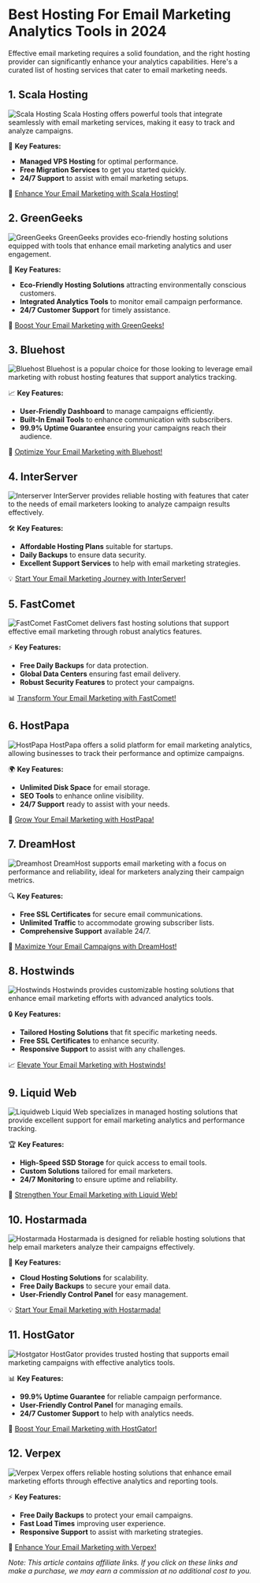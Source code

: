 # Best Hosting For Email Marketing Analytics Tools in 2024

Effective email marketing requires a solid foundation, and the right hosting provider can significantly enhance your analytics capabilities. Here's a curated list of hosting services that cater to email marketing needs.

## 1. **Scala Hosting**

![Scala Hosting](https://i.imgur.com/uJ5JIK3.png "Scala Web Hosting")
Scala Hosting offers powerful tools that integrate seamlessly with email marketing services, making it easy to track and analyze campaigns.

🔑 **Key Features:**
- **Managed VPS Hosting** for optimal performance.
- **Free Migration Services** to get you started quickly.
- **24/7 Support** to assist with email marketing setups.

🔗 [Enhance Your Email Marketing with Scala Hosting!](https://snipitx.com/scala-jy)

## 2. **GreenGeeks**

![GreenGeeks](https://i.imgur.com/eEwuntu.jpg "GreenGeeks Hosting")
GreenGeeks provides eco-friendly hosting solutions equipped with tools that enhance email marketing analytics and user engagement.

🌱 **Key Features:**
- **Eco-Friendly Hosting Solutions** attracting environmentally conscious customers.
- **Integrated Analytics Tools** to monitor email campaign performance.
- **24/7 Customer Support** for timely assistance.

🌿 [Boost Your Email Marketing with GreenGeeks!](https://snipitx.com/greengeeks-jy)

## 3. **Bluehost**

![Bluehost](https://i.imgur.com/PasFF9E.jpeg "Bluehost Hosting")
Bluehost is a popular choice for those looking to leverage email marketing with robust hosting features that support analytics tracking.

📈 **Key Features:**
- **User-Friendly Dashboard** to manage campaigns efficiently.
- **Built-In Email Tools** to enhance communication with subscribers.
- **99.9% Uptime Guarantee** ensuring your campaigns reach their audience.

🚀 [Optimize Your Email Marketing with Bluehost!](https://snipitx.com/bluehost-jy)

## 4. **InterServer**

![Interserver](https://i.imgur.com/OM5dOEW.jpeg "Interserver Hosting")
InterServer provides reliable hosting with features that cater to the needs of email marketers looking to analyze campaign results effectively.

🛠️ **Key Features:**
- **Affordable Hosting Plans** suitable for startups.
- **Daily Backups** to ensure data security.
- **Excellent Support Services** to help with email marketing strategies.

💡 [Start Your Email Marketing Journey with InterServer!](https://snipitx.com/interserver-jy)

## 5. **FastComet**

![FastComet](https://i.imgur.com/7qgXuWp.png "FastComet Hosting")
FastComet delivers fast hosting solutions that support effective email marketing through robust analytics features.

⚡ **Key Features:**
- **Free Daily Backups** for data protection.
- **Global Data Centers** ensuring fast email delivery.
- **Robust Security Features** to protect your campaigns.

📊 [Transform Your Email Marketing with FastComet!](https://snipitx.com/fastcomet-jy)

## 6. **HostPapa**

![HostPapa](https://i.imgur.com/ouDTkvl.jpeg "HostPapa Hosting")
HostPapa offers a solid platform for email marketing analytics, allowing businesses to track their performance and optimize campaigns.

🌍 **Key Features:**
- **Unlimited Disk Space** for email storage.
- **SEO Tools** to enhance online visibility.
- **24/7 Support** ready to assist with your needs.

💼 [Grow Your Email Marketing with HostPapa!](https://snipitx.com/hostpapa-jy)

## 7. **DreamHost**

![Dreamhost](https://i.imgur.com/rXIg8ip.jpeg "Dreamhost Hosting")
DreamHost supports email marketing with a focus on performance and reliability, ideal for marketers analyzing their campaign metrics.

🔍 **Key Features:**
- **Free SSL Certificates** for secure email communications.
- **Unlimited Traffic** to accommodate growing subscriber lists.
- **Comprehensive Support** available 24/7.

🚀 [Maximize Your Email Campaigns with DreamHost!](https://snipitx.com/dreamhost-jy)

## 8. **Hostwinds**

![Hostwinds](https://i.imgur.com/53aSNXx.jpeg "Hostwinds Hosting")
Hostwinds provides customizable hosting solutions that enhance email marketing efforts with advanced analytics tools.

🔒 **Key Features:**
- **Tailored Hosting Solutions** that fit specific marketing needs.
- **Free SSL Certificates** to enhance security.
- **Responsive Support** to assist with any challenges.

📈 [Elevate Your Email Marketing with Hostwinds!](https://snipitx.com/hostwinds-jy)

## 9. **Liquid Web**

![Liquidweb](https://i.imgur.com/4IvT9SC.jpeg "Liquidweb Hosting")
Liquid Web specializes in managed hosting solutions that provide excellent support for email marketing analytics and performance tracking.

🏆 **Key Features:**
- **High-Speed SSD Storage** for quick access to email tools.
- **Custom Solutions** tailored for email marketers.
- **24/7 Monitoring** to ensure uptime and reliability.

🔗 [Strengthen Your Email Marketing with Liquid Web!](https://snipitx.com/liquidweb-jy)

## 10. **Hostarmada**

![Hostarmada](https://i.imgur.com/KFbdf3o.jpeg "Hostarmada Hosting")
Hostarmada is designed for reliable hosting solutions that help email marketers analyze their campaigns effectively.

🌟 **Key Features:**
- **Cloud Hosting Solutions** for scalability.
- **Free Daily Backups** to secure your email data.
- **User-Friendly Control Panel** for easy management.

💡 [Start Your Email Marketing with Hostarmada!](https://snipitx.com/hostarmada-jy)

## 11. **HostGator**

![Hostgator](https://i.imgur.com/BcVkH57.jpeg "Hostgator Hosting")
HostGator provides trusted hosting that supports email marketing campaigns with effective analytics tools.

📊 **Key Features:**
- **99.9% Uptime Guarantee** for reliable campaign performance.
- **User-Friendly Control Panel** for managing emails.
- **24/7 Customer Support** to help with analytics needs.

🔗 [Boost Your Email Marketing with HostGator!](https://snipitx.com/hostgator-jy)

## 12. **Verpex**

![Verpex](https://i.imgur.com/6x5LhiS.jpeg "Verpex Hosting")
Verpex offers reliable hosting solutions that enhance email marketing efforts through effective analytics and reporting tools.

⚡ **Key Features:**
- **Free Daily Backups** to protect your email campaigns.
- **Fast Load Times** improving user experience.
- **Responsive Support** to assist with marketing strategies.

🚀 [Enhance Your Email Marketing with Verpex!](https://snipitx.com/verpex-jy)

*Note: This article contains affiliate links. If you click on these links and make a purchase, we may earn a commission at no additional cost to you.*
